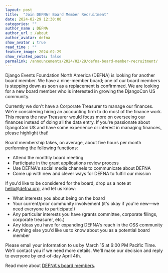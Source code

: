 ```yaml
---
layout: post
title:  "Join DEFNA! Board Member Recruitment"
date: 2024-02-29 12:30:00
categories: ""
author_name : DEFNA
author_url : /about
author_avatar: defna
show_avatar : true
read_time : ""
feature_image: 2024-02-29
show_related_posts: false
permalink: /announcements/2024/02/29/defna-board-member-recruitment/
---
```



Django Events Foundation North America (DEFNA) is looking for another board member. We have a nine-member board; one of our board members is stepping down as soon as a replacement is confirmmed. We are looking for a new board member who is interested in growing the DjangoCon US community.

Currently we don't have a Corporate Treasurer to manage our finances. We're considering hiring an accounting firm to do most of the finance work. This means the new Treasurer would focus more on overseeing our finances instead of doing all the data entry. If you're passionate about DjangoCon US and have some experience or interest in managing finances, please highlight that!

Board membership takes, on average, about five hours per month performing the following functions:

* Attend the monthly board meeting
* Participate in the grant applications review process
* Use DEFNA's social media channels to communicate about DEFNA
* Come up with new and clever ways for DEFNA to fulfill our mission

If you'd like to be considered for the board, drop us a note at hello@defna.org, and let us know:

* What interests you about being on the board
* Your current/prior community involvement (it's okay if you're new—we need everyone to participate!)
* Any particular interests you have (grants committee, corporate filings, corporate treasurer, etc.)
* Any ideas you have for expanding DEFNA's reach in the OSS community
* Anything else you'd like us to know about you as a potential board member

Please email your information to us by March 15 at 6:00 PM Pacific Time. We'll contact you if we need more details. We'll make our decision and reply to everyone by end-of-day April 4th.

Read more about [DEFNA's board members](https://www.defna.org/about/).
